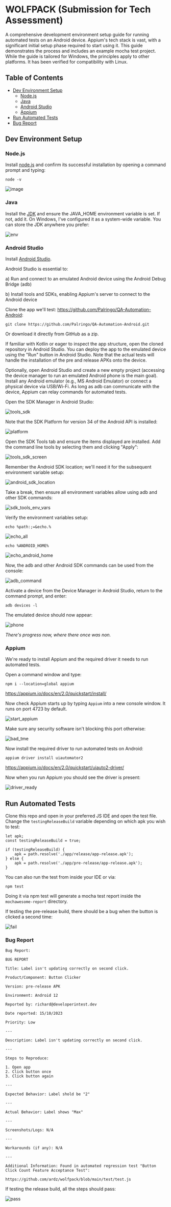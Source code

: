 
# WOLFPACK (Submission for Tech Assessment)

A comprehensive development environment setup guide for running automated tests on an Android device. Appium's tech stack is vast, with a significant initial setup phase required to start using it. This guide demonstrates the process and includes an example mocha test project. While the guide is tailored for Windows, the principles apply to other platforms. It has been verified for compatibility with Linux.

## Table of Contents

- [Dev Environment Setup](#dev-environment-setup)
  - [Node.js](#nodejs)
  - [Java](#java)
  - [Android Studio](#android-studio)
  - [Appium](#appium)
- [Run Automated Tests](#run-automated-tests)
- [Bug Report](#bug-report)

## Dev Environment Setup

### Node.js

Install [node.js](https://nodejs.org/en) and confirm its successful installation by opening a command prompt and typing:

```
node -v
```

![image](https://github.com/ardz/wolfpack/assets/6310248/eba4e494-6d85-43cf-a4fb-e368bb37d8e0)

### Java

Install the [JDK](https://www.oracle.com/uk/java/technologies/downloads/) and ensure the JAVA_HOME environment variable is set. If not, add it. On Windows, I've configured it as a system-wide variable. You can store the JDK anywhere you prefer:

![env](https://github.com/ardz/wolfpack/assets/6310248/e773e4d9-9271-4f3f-a2d3-953f4d426993)

### Android Studio

Install [Android Studio](https://developer.android.com/studio/install).

Android Studio is essential to:

a) Run and connect to an emulated Android device using the Android Debug Bridge (adb)

b) Install tools and SDKs, enabling Appium's server to connect to the Android device

Clone the app we'll test: https://github.com/Palringo/QA-Automation-Android:

```
git clone https://github.com/Palringo/QA-Automation-Android.git
```

Or download it directly from GitHub as a zip.

If familiar with Kotlin or eager to inspect the app structure, open the cloned repository in Android Studio. You can deploy the app to the emulated device using the "Run" button in Android Studio. Note that the actual tests will handle the installation of the pre and release APKs onto the device.

Optionally, open Android Studio and create a new empty project (accessing the device manager to run an emulated Android phone is the main goal). Install any Android emulator (e.g., MS Android Emulator) or connect a physical device via USB/Wi-Fi. As long as adb can communicate with the device, Appium can relay commands for automated tests.

Open the SDK Manager in Android Studio:

![tools_sdk](https://github.com/ardz/wolfpack/assets/6310248/454e3dcd-9e05-4ab0-8504-504d2422170c)

Note that the SDK Platform for version 34 of the Android API is installed:

![platform](https://github.com/ardz/wolfpack/assets/6310248/1d45abe3-1667-4a24-82bc-ddcaa562d079)

Open the SDK Tools tab and ensure the items displayed are installed. Add the command line tools by selecting them and clicking "Apply":

![tools_sdk_screen](https://github.com/ardz/wolfpack/assets/6310248/2dfc9694-f02d-4f3a-a406-ead2fd4e97a7)

Remember the Android SDK location; we'll need it for the subsequent environment variable setup:

![android_sdk_location](https://github.com/ardz/wolfpack/assets/6310248/f000b666-4de1-47e7-b95e-7b4217561e92)

Take a break, then ensure all environment variables allow using adb and other SDK commands:

![sdk_tools_env_vars](https://github.com/ardz/wolfpack/assets/6310248/a4fc2215-4fcc-4ace-8618-0aa8b90a884f)

Verify the environment variables setup:

```
echo %path:;=&echo.%
```

![echo_all](https://github.com/ardz/wolfpack/assets/6310248/7a389b5c-a5df-4078-a6b7-c142b52aab65)

```
echo %ANDROID_HOME%
```

![echo_android_home](https://github.com/ardz/wolfpack/assets/6310248/86b5003f-b75b-4638-b89c-e2707426fdf0)

Now, the adb and other Android SDK commands can be used from the console:

![adb_command](https://github.com/ardz/wolfpack/assets/6310248/a2612a91-8a5d-427e-a7ea-ecade2f477f2)

Activate a device from the Device Manager in Android Studio, return to the command prompt, and enter:

```
adb devices -l
```

The emulated device should now appear:

![phone](https://github.com/ardz/wolfpack/assets/6310248/b2b95ce6-6c7f-493e-bbc7-8f163856ed4d)

*There's progress now, where there once was non.*

### Appium

We're ready to install Appium and the required driver it needs to run automated tests.

Open a command window and type:

````
npm i --location=global appium
````

https://appium.io/docs/en/2.0/quickstart/install/

Now check Appium starts up by typing `Appium` into a new console window. It runs on port 4723 by default.

![start_appium](https://github.com/ardz/wolfpack/assets/6310248/3bac6c89-065f-4118-a30d-e5fd13f5985b)

Make sure any security software isn't blocking this port otherwise:

![bad_tme](https://github.com/ardz/wolfpack/assets/6310248/2a93a232-b155-4102-bb21-6970ee776cf6)

Now install the required driver to run automated tests on Android:

```
appium driver install uiautomator2
```

https://appium.io/docs/en/2.0/quickstart/uiauto2-driver/

Now when you run Appium you should see the driver is present:

![driver_ready](https://github.com/ardz/wolfpack/assets/6310248/ea2ad673-bbd9-4926-87eb-6ec72ac179b5)

## Run Automated Tests

Clone this repo and open in your preferred JS IDE and open the test file. Change the `testingReleaseBuild` variable depending on which apk you wish to test:

```
let apk;  
const testingReleaseBuild = true;  
  
if (testingReleaseBuild) {  
    apk = path.resolve('./app/release/app-release.apk');  
} else {  
    apk = path.resolve('./app/pre-release/app-release.apk');  
}
```

You can also run the test from inside your IDE or via:

```
npm test
```

Doing it via npm test will generate a mocha test report inside the `mochawesome-report` directory.

If testing the pre-release build, there should be a bug when the button is clicked a second time:

![fail](https://github.com/ardz/wolfpack/assets/6310248/6eeeb910-1b78-4b96-bd0e-7b0808e8357a)

### Bug Report

```
Bug Report:

BUG REPORT

Title: Label isn't updating correctly on second click.

Product/Component: Button Clicker

Version: pre-release APK

Environment: Android 12

Reported by: richard@developerintest.dev

Date reported: 15/10/2023

Priority: Low

---

Description: Label isn't updating correctly on second click.

---

Steps to Reproduce:

1. Open app
2. Click button once
3. Click button again

---

Expected Behavior: Label shold be "2"

---

Actual Behavior: Label shows "Max"

---

Screenshots/Logs: N/A

---

Workarounds (if any): N/A

---

Additional Information: Found in automated regression test "Button Click Count Feature Acceptance Test":

https://github.com/ardz/wolfpack/blob/main/test/test.js

```

If testing the release build, all the steps should pass:

![pass](https://github.com/ardz/wolfpack/assets/6310248/139ef092-9988-4a8e-8ba2-02af2919fa85)
